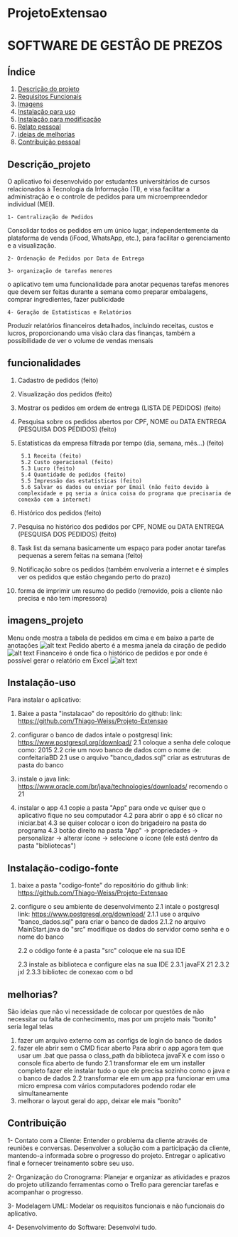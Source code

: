 # ProjetoExtensao
# SOFTWARE DE GESTÂO DE PREZOS


## Índice
1. [Descrição do projeto](#Descrição_projeto)
2. [Requisitos Funcionais](#Funcionalidades)
3. [Imagens](#imagens_projeto)
4. [Instalação para uso](#Instalação-uso)
5. [Instalação para modificação](#instalação-codigo-fonte)
6. [Relato pessoal](#relato_pessoal)
7. [ideias de melhorias](#melhorias?)
8. [Contribuição pessoal](#Contribuição)



## Descrição_projeto
O aplicativo foi desenvolvido por estudantes universitários de cursos relacionados à Tecnologia da Informação (TI), e visa facilitar a administração e o controle de pedidos para um microempreendedor individual (MEI).

	1- Centralização de Pedidos
Consolidar todos os pedidos em um único lugar, independentemente da plataforma de venda (iFood, WhatsApp, etc.), 
para facilitar o gerenciamento e a visualização.

	2- Ordenação de Pedidos por Data de Entrega

	3- organização de tarefas menores
o aplicativo tem uma funcionalidade para anotar pequenas tarefas menores que devem ser feitas durante a semana como preparar embalagens, comprar ingredientes, fazer publicidade

	4- Geração de Estatísticas e Relatórios
Produzir relatórios financeiros detalhados, incluindo receitas, custos e lucros, proporcionando uma visão clara das finanças, também a possibilidade de ver o volume de vendas mensais


## funcionalidades
1. Cadastro de pedidos (feito) 
2. Visualização dos pedidos (feito) 
3. Mostrar os pedidos em ordem de entrega (LISTA DE PEDIDOS) (feito) 
4. Pesquisa sobre os pedidos abertos por CPF, NOME ou DATA ENTREGA (PESQUISA DOS PEDIDOS) (feito) 
5. Estatísticas da empresa filtrada por tempo (dia, semana, mês...) (feito)

    	5.1 Receita (feito)
      	5.2 Custo operacional (feito) 
    	5.3 Lucro (feito) 
    	5.4 Quantidade de pedidos (feito) 
    	5.5 Impressão das estatísticas (feito) 
    	5.6 Salvar os dados ou enviar por Email (não feito devido à complexidade e pq seria a única coisa do programa que precisaria de conexão com a internet) 
7. Histórico dos pedidos (feito) 
8. Pesquisa no histórico dos pedidos por CPF, NOME ou DATA ENTREGA (PESQUISA DOS PEDIDOS) (feito) 
9. Task list da semana basicamente um espaço para poder anotar tarefas pequenas a serem feitas na semana (feito) 
10. Notificação sobre os pedidos (também envolveria a internet e é simples ver os pedidos que estão chegando perto do prazo) 
11. forma de imprimir um resumo do pedido (removido, pois a cliente não precisa e não tem impressora) 


## imagens_projeto
Menu onde mostra a tabela de pedidos em cima e em baixo a parte de anotações  ![alt text](image-1.png)
Pedido aberto é a mesma janela da ciração de pedido  ![alt text](image-2.png)
Financeiro é onde fica o histórico de pedidos e por onde é possível gerar o relatório em Excel ![alt text](image-3.png)



## Instalação-uso
Para instalar o aplicativo:

1. Baixe a pasta "instalacao" do repositório do github:
    link: https://github.com/Thiago-Weiss/Projeto-Extensao

2. configurar o banco de dados
    intale o postgresql
    link: https://www.postgresql.org/download/
    2.1 coloque a senha dele coloque como: 2015
    2.2 crie um novo banco de dados com o nome de: confeitariaBD
    2.1 use o arquivo "banco_dados.sql" criar as estruturas de pasta do banco

3. instale o java
    link: https://www.oracle.com/br/java/technologies/downloads/
    recomendo o 21

4. instalar o app
    4.1 copie a pasta "App" para onde vc quiser que o aplicativo fique no seu computador
    4.2 para abrir o app é só clicar no iniciar.bat
    4.3 se quiser colocar o icon do brigadeiro na pasta do programa
        4.3 botão direito na pasta "App" -> propriedades -> personalizar -> alterar ícone -> selecione o ícone (ele está dentro da pasta "bibliotecas")



## Instalação-codigo-fonte
1. baixe a pasta "codigo-fonte" do repositório do github
    link: https://github.com/Thiago-Weiss/Projeto-Extensao
    
2. configure o seu ambiente de desenvolvimento
    2.1 intale o postgresql
    link: https://www.postgresql.org/download/
        2.1.1 use o arquivo "banco_dados.sql" para criar o banco de dados
        2.1.2 no arquivo MainStart.java do "src" modifique os dados do servidor como senha e o nome do banco

    2.2 o código fonte é a pasta "src" coloque ele na sua IDE

    2.3 instale as biblioteca e configure elas na sua IDE
        2.3.1 javaFX 21
        2.3.2 jxl
        2.3.3 bibliotec de conexao com o bd




## melhorias?
São ideias que não vi necessidade de colocar por questões de não necessitar ou falta de conhecimento, mas por um projeto mais "bonito" seria legal telas
1. fazer um arquivo externo com as configs de login do banco de dados
2. fazer ele abrir sem o CMD ficar aberto
    Para abrir o app agora tem que usar um .bat que passa o class_path da biblioteca javaFX e com isso o console fica aberto de fundo
2.1 transformar ele em um installer completo
    fazer ele instalar tudo o que ele precisa sozinho como o java e o banco de dados
2.2 transformar ele em um app pra funcionar em uma micro empresa com vários computadores podendo rodar ele simultaneamente
3. melhorar o layout geral do app, deixar ele mais "bonito"



## Contribuição
1- Contato com a Cliente:
Entender o problema da cliente através de reuniões e conversas.
Desenvolver a solução com a participação da cliente, mantendo-a informada sobre o progresso do projeto.
Entregar o aplicativo final e fornecer treinamento sobre seu uso.

2- Organização do Cronograma:
Planejar e organizar as atividades e prazos do projeto utilizando ferramentas como o Trello para gerenciar tarefas e acompanhar o progresso.

3- Modelagem UML:
Modelar os requisitos funcionais e não funcionais do aplicativo.

4- Desenvolvimento do Software:
Desenvolvi tudo.
        
